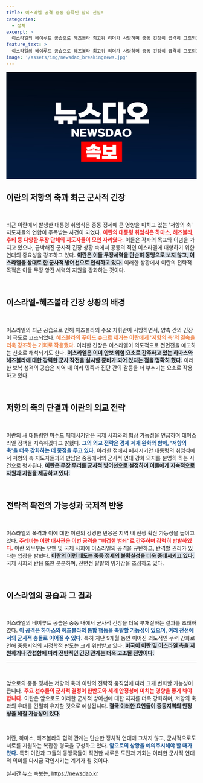 ```yaml
---
title: 이스라엘 공격 중동 숨죽인 날의 진실!
categories:
  - 정치
excerpt: >
  이스라엘의 베이루트 공습으로 헤즈볼라 최고위 리더가 사망하며 중동 긴장이 급격히 고조되고 있습니다. 이란의 새 대통령 취임식에 맞춰 저항 세력들이 결속을 다짐한 가운데, 전면전 가능성이 커지고 있습니다.
feature_text: >
  이스라엘의 베이루트 공습으로 헤즈볼라 최고위 리더가 사망하며 중동 긴장이 급격히 고조되고 있습니다. 이란의 새 대통령 취임식에 맞춰 저항 세력들이 결속을 다짐한 가운데, 전면전 가능성이 커지고 있습니다.
image: '/assets/img/newsdao_breakingnews.jpg'
---
```


<p><img src="/assets/img/newsdao_breakingnews.jpg" alt="flaretime 속보" /></p>

<h2 data-ke-size="size26">이란의 저항의 축과 최근 군사적 긴장</h2>

<p data-ke-size="size16">&nbsp;</p>

<p data-ke-size="size16">최근 이란에서 발생한 대통령 취임식은 중동 정세에 큰 영향을 미치고 있는 '저항의 축' 지도자들의 연합이 주목받는 사건이 되었다. <b><span style="color: #ee2323;">이란의 대통령 취임식은 하마스, 헤즈볼라, 후티 등 다양한 무장 단체의 지도자들이 모인 자리였다.</span></b> 이들은 각자의 목표와 이념을 가지고 있으나, 급박해진 군사적 긴장 상황 속에서 공통의 적인 이스라엘에 대항하기 위한 연대의 중요성을 강조하고 있다. <b><span style="background-color: #21538527;">이란은 이들 무장세력을 단순히 동맹으로 보지 않고, 이스라엘을 상대로 한 군사적 방어선으로 인식하고 있다.</span></b> 이러한 상황에서 이란의 전략적 목적은 이들 무장 항전 세력의 지원을 강화하는 것이다.</p>

<p data-ke-size="size16">&nbsp;</p>

<h2 data-ke-size="size26">이스라엘-헤즈볼라 긴장 상황의 배경</h2>

<p data-ke-size="size16">&nbsp;</p>

<p data-ke-size="size16">이스라엘의 최근 공습으로 인해 헤즈볼라의 주요 지휘관이 사망하면서, 양측 간의 긴장이 극도로 고조되었다. <b><span style="color: #ef8044;">헤즈볼라의 푸아드 슈크르 제거는 이란에게 '저항의 축'의 결속을 더욱 강조하는 기회로 작용했다.</span></b> 이러한 긴장은 이스라엘이 의도적으로 전면전을 예고하는 신호로 해석되기도 한다. <b><span style="background-color: #21538527;">이스라엘은 이미 안보 위험 요소로 간주하고 있는 하마스와 헤즈볼라에 대한 강력한 군사 작전을 실시할 준비가 되어 있다는 점을 명확히 했다.</span></b> 이러한 보복 성격의 공습은 지역 내 여러 민족과 집단 간의 갈등을 더 부추기는 요소로 작용하고 있다.</p>

<p data-ke-size="size16">&nbsp;</p>

<h2 data-ke-size="size26">저항의 축의 단결과 이란의 외교 전략</h2>

<p data-ke-size="size16">&nbsp;</p>

<p data-ke-size="size16">이란의 새 대통령인 마수드 페제시키안은 국제 사회와의 협상 가능성을 언급하며 대이스라엘 정책을 지속하겠다고 밝혔다. <b><span style="color: #1a5490;">그의 외교 전략은 경제 제재 완화와 함께, '저항의 축'을 더욱 강화하는 데 중점을 두고 있다.</span></b> 이러한 점에서 페제시키안 대통령의 취임식에서 저항의 축 지도자들과의 만남은 중동에서의 군사적 연대 강화 의지를 분명히 하는 사건으로 평가된다. <b><span style="background-color: #21538527;">이란은 무장 무리를 군사적 방어선으로 설정하며 이들에게 지속적으로 자원과 지원을 제공하고 있다.</span></b></p>

<p data-ke-size="size16">&nbsp;</p>

<h2 data-ke-size="size26">전략적 확전의 가능성과 국제적 반응</h2>

<p data-ke-size="size16">&nbsp;</p>

<p data-ke-size="size16">이스라엘의 폭격과 이에 대한 이란의 강경한 반응은 지역 내 전쟁 확산 가능성을 높이고 있다. <b><span style="color: #ee2323;">주레바논 이란 대사관은 이번 공격을 "비겁한 범죄"로 간주하며 강력히 반발하였다.</span></b> 이란 외무부는 유엔 및 국제 사회에 이스라엘의 공격을 규탄하고, 반격할 권리가 있다는 입장을 밝혔다. <b><span style="background-color: #21538527;">이란의 이런 태도는 중동 정세의 불확실성을 더욱 증대시키고 있다.</span></b> 국제 사회의 반응 또한 분분하며, 전면전 발발의 위기감을 조성하고 있다.</p>

<p data-ke-size="size16">&nbsp;</p>

<h2 data-ke-size="size26">이스라엘의 공습과 그 결과</h2>

<p data-ke-size="size16">&nbsp;</p>

<p data-ke-size="size16">이스라엘의 베이루트 공습은 중동 내에서 군사적 긴장을 더욱 부채질하는 결과를 초래하였다. <b><span style="color: #1a5490;">이 공격은 하마스와 헤즈볼라의 통합 행동을 촉발할 가능성이 있으며, 여러 전선에서의 군사적 충돌로 이어질 수 있다.</span></b> 특히 지난 9개월 동안 이어진 의도적인 무력 강화로 인해 중동지역의 지정학적 판도는 크게 위협받고 있다. <b><span style="background-color: #21538527;">미국이 이란 및 이스라엘 측을 지원하거나 간섭함에 따라 전반적인 긴장 관계는 더욱 고조될 전망이다.</span></b></p>

<hr>

<p data-ke-size="size16">&nbsp;</p>

<p data-ke-size="size16">앞으로의 중동 정세는 저항의 축과 이란의 전략적 움직임에 따라 크게 변화할 가능성이 큽니다. <b><span style="color: #ee2323;">주요 선수들의 군사적 결정이 한반도와 세계 안정성에 미치는 영향을 좋게 봐야 합니다.</span></b> 이란은 앞으로도 이러한 군사적 방어선에 대한 지지를 더욱 강화하며, 저항의 축과의 유대를 긴밀히 유지할 것으로 예상됩니다. <b><span style="background-color: #21538527;">결국 이러한 요인들이 중동지역의 안정성을 해칠 가능성이 있다.</span></b></p>

<p data-ke-size="size16">&nbsp;</p>

<p data-ke-size="size16">이란, 하마스, 헤즈볼라의 협력 관계는 단순한 정치적 연대에 그치지 않고, 군사적으로도 서로를 지원하는 복잡한 형국을 구성하고 있다. <b><span style="color: #1a5490;">앞으로의 상황을 예의주시해야 할 때가 왔다.</span></b> 특히 이란과 그들의 동맹국들이 직면한 새로운 도전과 기회는 이러한 군사적 연대의 의미를 다시금 각인시키는 계기가 될 것이다.</p>
실시간 뉴스 속보는, <a href="https://newsdao.kr" rel="dofollow">https://newsdao.kr</a>


